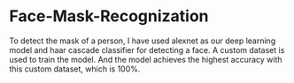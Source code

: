 # Face-Mask-Recognization
To detect the mask of a person, I have used alexnet as our deep learning model and haar cascade classifier for detecting a face. A custom dataset is used to train the model. And the model achieves the highest accuracy with this custom dataset, which is 100%.
